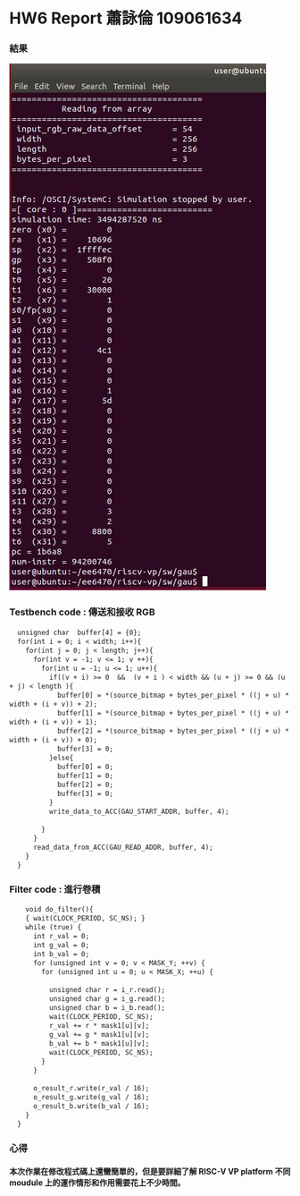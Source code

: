 # HW6 Report 蕭詠倫 109061634

### 結果

![image](https://github.com/lplp9312/ee6470_hw6/blob/master/gau_sim.jpg)

### Testbench code : 傳送和接收 RGB
    
      unsigned char  buffer[4] = {0};
      for(int i = 0; i < width; i++){
        for(int j = 0; j < length; j++){
          for(int v = -1; v <= 1; v ++){
            for(int u = -1; u <= 1; u++){
              if((v + i) >= 0  &&  (v + i ) < width && (u + j) >= 0 && (u + j) < length ){
                buffer[0] = *(source_bitmap + bytes_per_pixel * ((j + u) * width + (i + v)) + 2);
                buffer[1] = *(source_bitmap + bytes_per_pixel * ((j + u) * width + (i + v)) + 1);
                buffer[2] = *(source_bitmap + bytes_per_pixel * ((j + u) * width + (i + v)) + 0);
                buffer[3] = 0;
              }else{
                buffer[0] = 0;
                buffer[1] = 0;
                buffer[2] = 0;
                buffer[3] = 0;
              }
              write_data_to_ACC(GAU_START_ADDR, buffer, 4);

            }
          }
          read_data_from_ACC(GAU_READ_ADDR, buffer, 4);
        }
      }

### Filter code : 進行卷積

        void do_filter(){
        { wait(CLOCK_PERIOD, SC_NS); }
        while (true) {
          int r_val = 0; 
          int g_val = 0; 
          int b_val = 0;
          for (unsigned int v = 0; v < MASK_Y; ++v) {
            for (unsigned int u = 0; u < MASK_X; ++u) {

              unsigned char r = i_r.read();
              unsigned char g = i_g.read();
              unsigned char b = i_b.read();
              wait(CLOCK_PERIOD, SC_NS);
              r_val += r * mask1[u][v];
              g_val += g * mask1[u][v];
              b_val += b * mask1[u][v];        
              wait(CLOCK_PERIOD, SC_NS);
            }
          }

          o_result_r.write(r_val / 16);    
          o_result_g.write(g_val / 16);
          o_result_b.write(b_val / 16);
        }
      }


### 心得

#### 本次作業在修改程式碼上還蠻簡單的，但是要詳細了解 RISC-V VP platform 不同 moudule 上的運作情形和作用需要花上不少時間。


